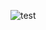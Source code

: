 ﻿![test](https://cdn-0.plantuml.com/plantuml/png/jPN1QiCm38RFyrFes59ILXz35reNSjvjPzVnDaDgWwCSnhftdpFIZ4OApGepv6Bz-ZzBjiYkGHsnFTL2E8yslcfZONziC6g3PVf2_83jTeWLXVWKaDOA3j5gjCynLAt1_MAP3tcNFNY2Hqwi6B7w4Ny9OMhTD708taIBjZ_2vW_KsSH9clml6cdnO4Dw_B22CeIozGPTy0dTzsVQGztmKBt7QFV5uVjGe0brhOyXQWoHrhhax-WItd37pg71Ai-JaVDlqxdo_bn5kMgSErtpV8oyZO6qxY2TjFE_JwvsrkCXL7QXh-Sm7m_cihCOJmgirmMzcdaooSdEnPXBe99pKvjvCabbF9JEp3dBQAapTPBNqRbbTDHE4QpYPJoLQGgrutMYUpsGPRHXNQ3l-FMbJaQIsyxwgliTV0C0)
